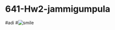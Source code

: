 # 641-Hw2-jammigumpula
#adi
#![smile](https://user-images.githubusercontent.com/106286853/191633561-8f0bbfc4-514b-4620-a279-e5f677d28666.jpg)
